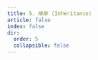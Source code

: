 ```yaml
---
title: 5. 继承 (Inheritance)
article: false
index: false
dir:
  order: 5
  collapsible: false
---
```

